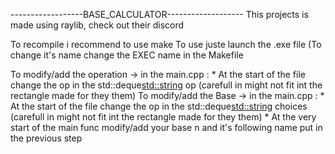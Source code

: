 ------------------BASE_CALCULATOR-------------------
This projects is made using raylib, check out their discord

To recompile i recommend to use make
To use juste launch the .exe file (To change it's name change the EXEC name in the Makefile

To modify/add the operation -> in the main.cpp :
        * At the start of the file change the op in the std::deque<std::string> op (carefull in might not fit int the rectangle made for they them)
To modify/add the Base -> in the main.cpp :
        * At the start of the file change the op in the std::deque<std::string> choices (carefull in might not fit int the rectangle made for they them)
        * At the very start of the main func modify/add your base n and it's following name put in the previous step
